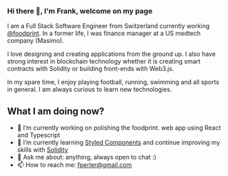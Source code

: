 ### Hi there 👋, I'm Frank, welcome on my page

I am a Full Stack Software Engineer from Switzerland currently working [@foodprint](https://github.com/frankperler/foodprint). In a former life, I was finance manager at a US medtech company (Masimo).

I love designing and creating applications from the ground up. I also have strong interest in blockchain technology whether it is creating smart contracts with Solidity or building front-ends with Web3.js.

In my spare time, I enjoy playing football, running, swimming and all sports in general. I am always curious to learn new technologies.

## What I am doing now?

- 🔭 I’m currently working on polishing the foodprint. web app using React and Typescript
- 🌱 I’m currently learning [Styled Components](https://styled-components.com/) and continue improving my skills with [Solidity](https://docs.soliditylang.org/en/v0.5.3/index.html#)
- 💬 Ask me about: anything, always open to chat :)
- 📫 How to reach me: fperler@gmail.com
